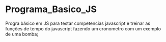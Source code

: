 # Programa_Basico_JS
Progra básico em JS para testar competencias javascript e treinar as funções de tempo do javascript
fazendo um cronometro com um exemplo de uma bomba;

